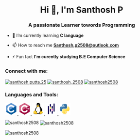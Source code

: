 <h1 align="center">Hi 👋, I'm Santhosh P</h1>
<h3 align="center">A passionate Learner towords Programming</h3>

- 🌱 I’m currently learning **C language**

- 📫 How to reach me **Santhosh.p2508@outlook.com**

- ⚡ Fun fact **I'm curently studying B.E Computer Science**

<h3 align="left">Connect with me:</h3>
<p align="left">
<a href="https://fb.com/santhosh.putta.25" target="blank"><img align="center" src="https://raw.githubusercontent.com/rahuldkjain/github-profile-readme-generator/master/src/images/icons/Social/facebook.svg" alt="santhosh.putta.25" height="30" width="40" /></a>
<a href="https://instagram.com/santhosh_2508" target="blank"><img align="center" src="https://raw.githubusercontent.com/rahuldkjain/github-profile-readme-generator/master/src/images/icons/Social/instagram.svg" alt="santhosh_2508" height="30" width="40" /></a>
<a href="https://www.hackerrank.com/santhosh2508" target="blank"><img align="center" src="https://raw.githubusercontent.com/rahuldkjain/github-profile-readme-generator/master/src/images/icons/Social/hackerrank.svg" alt="santhosh2508" height="30" width="40" /></a>
</p>

<h3 align="left">Languages and Tools:</h3>
<p align="left"> <a href="https://www.cprogramming.com/" target="_blank" rel="noreferrer"> <img src="https://raw.githubusercontent.com/devicons/devicon/master/icons/c/c-original.svg" alt="c" width="40" height="40"/> </a> <a href="https://www.w3schools.com/cpp/" target="_blank" rel="noreferrer"> <img src="https://raw.githubusercontent.com/devicons/devicon/master/icons/cplusplus/cplusplus-original.svg" alt="cplusplus" width="40" height="40"/> </a> <a href="https://www.linux.org/" target="_blank" rel="noreferrer"> <img src="https://raw.githubusercontent.com/devicons/devicon/master/icons/linux/linux-original.svg" alt="linux" width="40" height="40"/> </a> <a href="https://pandas.pydata.org/" target="_blank" rel="noreferrer"> <img src="https://raw.githubusercontent.com/devicons/devicon/2ae2a900d2f041da66e950e4d48052658d850630/icons/pandas/pandas-original.svg" alt="pandas" width="40" height="40"/> </a> <a href="https://www.python.org" target="_blank" rel="noreferrer"> <img src="https://raw.githubusercontent.com/devicons/devicon/master/icons/python/python-original.svg" alt="python" width="40" height="40"/> </a> </p>

<p><img align="left" src="https://github-readme-stats.vercel.app/api/top-langs?username=santhosh2508&show_icons=true&locale=en&layout=compact" alt="santhosh2508" /></p>

<p>&nbsp;<img align="center" src="https://github-readme-stats.vercel.app/api?username=santhosh2508&show_icons=true&locale=en" alt="santhosh2508" /></p>

<p><img align="center" src="https://github-readme-streak-stats.herokuapp.com/?user=santhosh2508&" alt="santhosh2508" /></p>
